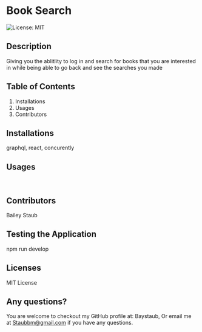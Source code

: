 # Book Search

![License: MIT](https://img.shields.io/badge/License-MIT-yellow.svg)
​

## Description

Giving you the ablitlity to log in and search for books that you are interested in while being able to go back and see the searches you made
​

## Table of Contents

1. Installations
2. Usages
3. Contributors
   ​

## Installations

graphql, react, concurently
​

## Usages

​

## Contributors

Bailey Staub
​

## Testing the Application

npm run develop

## Licenses

MIT License
​
​
​

## Any questions?

You are welcome to checkout my GitHub profile at: Baystaub, Or email me at Staubbm@gmail.com if you have any questions.
